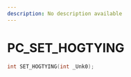 ```yaml
---
description: No description available 
---
```


# PC\_SET_HOGTYING

```cpp
int SET_HOGTYING(int _Unk0);
```